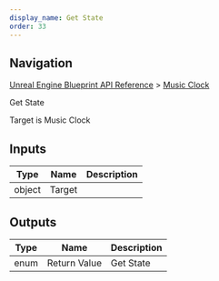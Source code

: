```yaml
---
display_name: Get State
order: 33
---
```

## Navigation

[Unreal Engine Blueprint API Reference](https://dev.epicgames.com/documentation/en-us/unreal-engine/BlueprintAPI) > [Music Clock](https://dev.epicgames.com/documentation/en-us/unreal-engine/BlueprintAPI/MusicClock)

Get State

Target is Music Clock

## Inputs

| Type | Name | Description |
| --- | --- | --- |
| object | Target |  |

## Outputs

| Type | Name | Description |
| --- | --- | --- |
| enum | Return Value | Get State |
